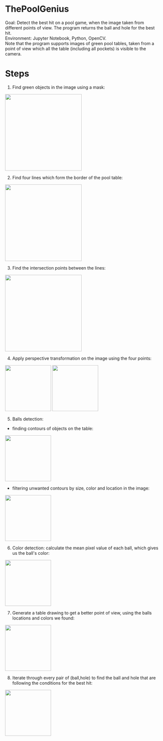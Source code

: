 # ThePoolGenius
Goal: Detect the best hit on a pool game, when the image taken from different points of view. The program returns the ball and hole for the best hit. <br>
Environment: Jupyter Notebook, Python, OpenCV. <br>
Note that the program supports images of green pool tables, taken from a point of view which all the table (including all pockets) is visible to the camera.


# Steps

1. Find green objects in the image using a mask:
<img src="https://github.com/orcohents/ThePoolGenius/assets/109345354/e560fbd5-e70f-41ee-91d7-0036fcc78087 " width="250" height="250">

2. Find four lines which form the border of the pool table:
<img src="https://github.com/orcohents/ThePoolGenius/assets/109345354/f4b984a8-3346-44e8-9538-bb9e00146357" width="250" height="250">

3. Find the intersection points between the lines:
<img src="https://github.com/orcohents/ThePoolGenius/assets/109345354/4a113c63-ec07-4371-aedc-72bbfe8593ce" width="250" height="250">

4. Apply perspective transformation on the image using the four points:
<p float="left">
  <img src="https://github.com/orcohents/ThePoolGenius/assets/109345354/1754805b-bb7f-4f73-b7b9-db53dbad1445" width="150" />
  <img src="https://github.com/orcohents/ThePoolGenius/assets/109345354/73d2914c-e628-498f-8afd-c55d0fddd746" width="150" /> 
</p>

5. Balls detection: 
 * finding contours of objects on the table:
 <img src="https://github.com/orcohents/ThePoolGenius/assets/109345354/8a761f26-7551-4d69-a460-a46c6861d5a9" width="150">
 
 * filtering unwanted contours by size, color and location in the image:
 <img src="https://github.com/orcohents/ThePoolGenius/assets/109345354/3f4edf35-72e9-4e67-a15b-c1d0af6db508" width="150">


6. Color detection: calculate the mean pixel value of each ball, which gives us the ball's color:
<img src="https://github.com/orcohents/ThePoolGenius/assets/109345354/5c178c75-4bb5-423e-9531-43c030207730" width="150">

7. Generate a table drawing to get a better point of view, using the balls locations and colors we found:
<img src="https://github.com/orcohents/ThePoolGenius/assets/109345354/eb864e74-a8c4-47c2-b2de-3942ebd1e8f9" width="150">

8. Iterate through every pair of (ball,hole) to find the ball and hole that are following the conditions for the best hit:
<img src="https://github.com/orcohents/ThePoolGenius/assets/109345354/1c73e027-6b26-4d71-868c-ad73b3ae1b58" height="150" >

